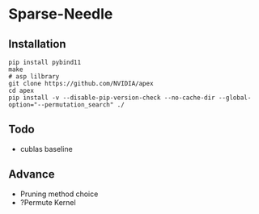 # Sparse-Needle

## Installation
```
pip install pybind11
make
# asp lilbrary
git clone https://github.com/NVIDIA/apex
cd apex
pip install -v --disable-pip-version-check --no-cache-dir --global-option="--permutation_search" ./

```

## Todo
* cublas baseline 

## Advance
* Pruning method choice
* ?Permute Kernel
